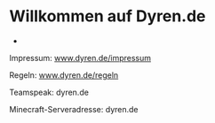 ﻿# Willkommen auf Dyren.de

*

Impressum:  www.dyren.de/impressum

Regeln: www.dyren.de/regeln

Teamspeak: dyren.de

Minecraft-Serveradresse: dyren.de
